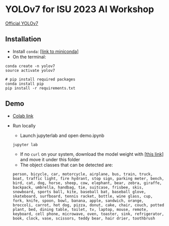 # YOLOv7 for ISU 2023 AI Workshop

[Official YOLOv7](https://github.com/WongKinYiu/yolov7)

## Installation

- Install `conda`: [[link to miniconda]](https://docs.conda.io/en/latest/miniconda.html)
- On the terminal:
``` shell
conda create -n yolov7
source activate yolov7

# pip install required packages
conda install pip
pip install -r requirements.txt
```

## Demo
- [Colab link](https://colab.research.google.com/drive/1SXcfXcyeyxx3x5V4sqTqY39Zj5MXawO8#scrollTo=edBVDa28to1Z)

- Run locally
    - Launch jupyterlab and open demo.ipynb
    ``` shell
    jupyter lab 
    ```
    - If no `curl` on your system, download the model weight with [[this link]](https://github.com/WongKinYiu/yolov7/releases/download/v0.1/yolov7.pt) and move it under this folder 
    - The object classes that can be detected are: 
    ```
    person, bicycle, car, motorcycle, airplane, bus, train, truck, boat, traffic light, fire hydrant, stop sign, parking meter, bench, bird, cat, dog, horse, sheep, cow, elephant, bear, zebra, giraffe, backpack, umbrella, handbag, tie, suitcase, frisbee, skis, snowboard, sports ball, kite, baseball bat, baseball glove, skateboard, surfboard, tennis racket, bottle, wine glass, cup, fork, knife, spoon, bowl, banana, apple, sandwich, orange, broccoli, carrot, hot dog, pizza, donut, cake, chair, couch, potted plant, bed, dining table, toilet, tv, laptop, mouse, remote, keyboard, cell phone, microwave, oven, toaster, sink, refrigerator, book, clock, vase, scissors, teddy bear, hair drier, toothbrush
    ```

